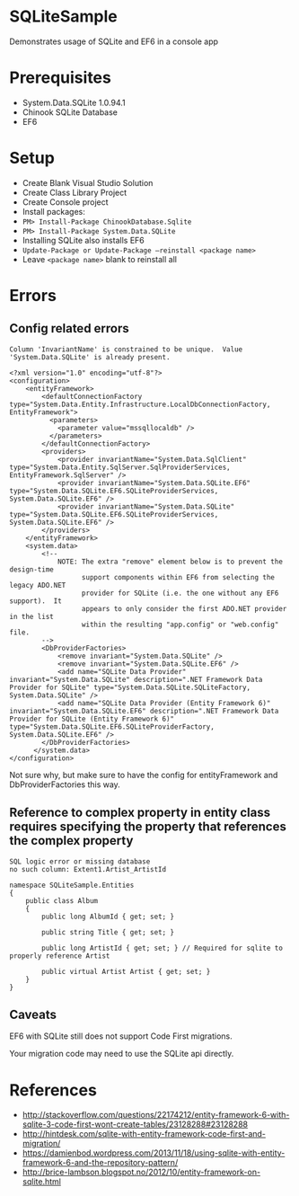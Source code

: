 # SQLiteSample

Demonstrates usage of SQLite and EF6 in a console app

# Prerequisites

* System.Data.SQLite 1.0.94.1 
* Chinook SQLite Database
* EF6

# Setup

* Create Blank Visual Studio Solution
* Create Class Library Project
* Create Console project
* Install packages:
* `PM> Install-Package ChinookDatabase.Sqlite`
* `PM> Install-Package System.Data.SQLite`
* Installing SQLite also installs EF6 
* `Update-Package or Update-Package –reinstall <package name>`
* Leave `<package name>` blank to reinstall all

# Errors

## Config related errors

`Column 'InvariantName' is constrained to be unique.  Value 'System.Data.SQLite' is already present.`

    <?xml version="1.0" encoding="utf-8"?>
    <configuration>
        <entityFramework>
            <defaultConnectionFactory type="System.Data.Entity.Infrastructure.LocalDbConnectionFactory, EntityFramework">
              <parameters>
                <parameter value="mssqllocaldb" />
              </parameters>
            </defaultConnectionFactory>
            <providers>
                <provider invariantName="System.Data.SqlClient" type="System.Data.Entity.SqlServer.SqlProviderServices, EntityFramework.SqlServer" />
                <provider invariantName="System.Data.SQLite.EF6" type="System.Data.SQLite.EF6.SQLiteProviderServices, System.Data.SQLite.EF6" />
                <provider invariantName="System.Data.SQLite" type="System.Data.SQLite.EF6.SQLiteProviderServices, System.Data.SQLite.EF6" />
            </providers>
        </entityFramework>
        <system.data>
            <!--
                NOTE: The extra "remove" element below is to prevent the design-time
                      support components within EF6 from selecting the legacy ADO.NET
                      provider for SQLite (i.e. the one without any EF6 support).  It
                      appears to only consider the first ADO.NET provider in the list
                      within the resulting "app.config" or "web.config" file.
            -->
            <DbProviderFactories>
                <remove invariant="System.Data.SQLite" />
                <remove invariant="System.Data.SQLite.EF6" />
                <add name="SQLite Data Provider" invariant="System.Data.SQLite" description=".NET Framework Data Provider for SQLite" type="System.Data.SQLite.SQLiteFactory, System.Data.SQLite" />
                <add name="SQLite Data Provider (Entity Framework 6)" invariant="System.Data.SQLite.EF6" description=".NET Framework Data Provider for SQLite (Entity Framework 6)" type="System.Data.SQLite.EF6.SQLiteProviderFactory, System.Data.SQLite.EF6" />
            </DbProviderFactories>
          </system.data>
    </configuration>
    
Not sure why, but make sure to have the config for entityFramework and DbProviderFactories this way.    

## Reference to complex property in entity class requires specifying the property that references the complex property

    SQL logic error or missing database
    no such column: Extent1.Artist_ArtistId

    namespace SQLiteSample.Entities
    {
        public class Album
        {
            public long AlbumId { get; set; }

            public string Title { get; set; }

            public long ArtistId { get; set; } // Required for sqlite to properly reference Artist

            public virtual Artist Artist { get; set; }
        }
    }

## Caveats

EF6 with SQLite still does not support Code First migrations.

Your migration code may need to use the SQLite api directly.

# References

* http://stackoverflow.com/questions/22174212/entity-framework-6-with-sqlite-3-code-first-wont-create-tables/23128288#23128288
* http://hintdesk.com/sqlite-with-entity-framework-code-first-and-migration/
* https://damienbod.wordpress.com/2013/11/18/using-sqlite-with-entity-framework-6-and-the-repository-pattern/
* http://brice-lambson.blogspot.no/2012/10/entity-framework-on-sqlite.html







